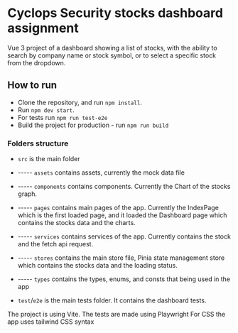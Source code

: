 # Cyclops Security stocks dashboard assignment

Vue 3 project of a dashboard showing a list of stocks, with the ability to search by company name or stock symbol, or to select a specific stock from the dropdown.

## How to run

- Clone the repository, and run `npm install`.
- Run `npm dev start`.
- For tests run `npm run test-e2e`
- Build the project for production - run `npm run build`

### Folders structure

- `src` is the main folder
- ----- `assets` contains assets, currently the mock data file
- ----- `components` contains components. Currently the Chart of the stocks graph. 
- ----- `pages` contains main pages of the app. Currently the IndexPage which is the first loaded page, and it loaded the Dashboard page which contains the stocks data and the charts.
- ----- `services` contains services of the app. Currently contains the stock and the fetch api request.
- ----- `stores` contains the main store file, Pinia state management store which contains the stocks data and the loading status.
- ----- `types` contains the types, enums, and consts that being used in the app

- `test`/`e2e` is the main tests folder. It contains the dashboard tests.

The project is using Vite. The tests are made using Playwright
For CSS the app uses tailwind CSS syntax